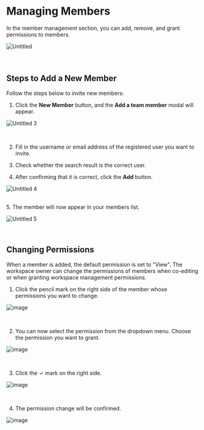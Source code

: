 # Managing Members

In the member management section, you can add, remove, and grant permissions to members.

![Untitled](https://github.com/CS-eukarya/User-Manual-English-/assets/154571156/788f64da-708d-4c5a-8428-c75b35943255)
<br>
<br>
<br>

## Steps to Add a New Member

Follow the steps below to invite new members:

1. Click the **New Member** button, and the **Add a team member** modal will appear.

![Untitled 3](https://github.com/CS-eukarya/User-Manual-English-/assets/154571156/ed3dfc23-76aa-4578-948e-734f7313cdb7)

<br>

2. Fill in the username or email address of the registered user you want to invite.

3. Check whether the search result is the correct user.

4. After confirming that it is correct, click the **Add** button.

![Untitled 4](https://github.com/CS-eukarya/User-Manual-English-/assets/154571156/ee50e4b8-db61-4383-bb77-3ddb6e39d57d)

<br>
5. The member will now appear in your members list.

![Untitled 5](https://github.com/CS-eukarya/User-Manual-English-/assets/154571156/003f4e86-d4d0-4e73-90f0-6f2e02b61670)

<br>

## Changing Permissions

When a member is added, the default permission is set to "View". The workspace owner can change the permissions of members when co-editing or when granting workspace management permissions.

1. Click the pencil mark on the right side of the member whose permissions you want to change.

![image](https://github.com/CS-eukarya/User-Manual-English-/assets/154571156/881e7793-8a2d-4fd3-865f-cc230bc00bb0)

<br>

2. You can now select the permission from the dropdown menu. Choose the permission you want to grant.

![image](https://github.com/CS-eukarya/User-Manual-English-/assets/154571156/c79c0328-cbd8-4b61-bd52-6406fa4e3737)

<br>

3. Click the ✓ mark on the right side.

![image](https://github.com/CS-eukarya/User-Manual-English-/assets/154571156/96aaa015-7d74-482f-8cb8-f3fc3a672e64)

<br>

4. The permission change will be confirmed.

![image](https://github.com/CS-eukarya/User-Manual-English-/assets/154571156/9779ee4d-d266-46db-8bfb-08a5e7f5db87)


